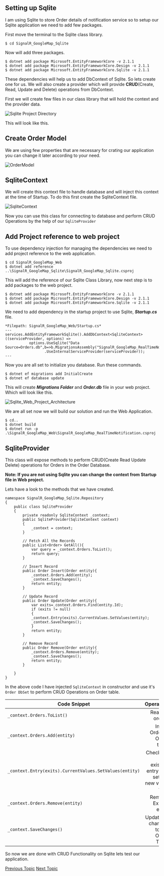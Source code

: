 ## Setting up Sqlite
I am using Sqlite to store Order details of notification service so to setup our Sqlite application we need to add few packages.

First move the terminal to the Sqlite class library.
```
$ cd SignalR_GoogleMap_Sqlite
```
Now will add three packages.
```
$ dotnet add package Microsoft.EntityFrameworkCore -v 2.1.1
$ dotnet add package Microsoft.EntityFrameworkCore.Design -v 2.1.1
$ dotnet add package Microsoft.EntityFrameworkCore.Sqlite -v 2.1.1
```
These dependencies will help us to add DbContext of Sqlite. So lets create one for us. We will also create a provider which will provide **CRUD**(Create, Read, Update and Delete) operations from DbContext.

First we will create few files in our class library that will hold the context and the provider data.

![Sqlite Project Directory](Images/sqlite_project_directory.PNG)

This will look like this.

## Create Order Model

We are using few properties that are necessary for crating our application you can change it later according to your need.

![OrderModel](Images/Order_model.PNG)

## SqliteContext
We will create this context file to handle database and will inject this context at the time of Startup. To do this first create the SqliteContext file.

![SqliteContext](Images/SqliteContext.PNG)

Now you can use this class for connecting to database and perform CRUD Operations by the help of our `SqliteProvider`

## Add Project reference to web project

To use dependency injection for managing the dependencies we need to add project reference to the web application.

```
$ cd SignalR_GoogleMap_Web
$ dotnet add reference ..\SignalR_GoogleMap_Sqlite\SignalR_GoogleMap_Sqlite.csproj
```

This will add the reference of our Sqlite Class Library, now next step is to add packages to the web project.

```
$ dotnet add package Microsoft.EntityFrameworkCore -v 2.1.1
$ dotnet add package Microsoft.EntityFrameworkCore.Design -v 2.1.1
$ dotnet add package Microsoft.EntityFrameworkCore.Sqlite -v 2.1.1
```
We need to add dependency in the startup project to use Sqlite, ***Startup.cs*** file.

```
*Filepath: SignalR_GoogleMap_Web/Startup.cs*
---
services.AddEntityFrameworkSqlite().AddDbContext<SqliteContext>((serviceProvider, options) =>
           options.UseSqlite("Data Source=Orders.db",b=>b.MigrationsAssembly("SignalR_GoogleMap_RealTimeNotification"))
                  .UseInternalServiceProvider(serviceProvider));
---
```
Now you are all set to initialize you database. Run these commands.
```
$ dotnet ef migrations add InitialCreate
$ dotnet ef database update
```
This will create ***Migrations Folder*** and ***Order.db*** file in your web project. Which will look like this.

![Sqlite_Web_Project_Architecture](Images/Sqlite_Web_Project_Architecture.PNG)

We are all set now we will build our solution and run the Web Application.
```
$ cd..
$ dotnet build
$ dotnet run -p .\SignalR_GoogleMap_Web\SignalR_GoogleMap_RealTimeNotification.csproj
```

## SqliteProvider
This class will expose methods to perform CRUD(Create Read Update Delete) operations for Orders in the Order Database.

**Note: If you are not using Sqlite you can change the context from Startup file in Web project.**

Lets have a look to the methods that we have created.

```
namespace SignalR_GoogleMap_Sqlite.Repository
{
    public class SqliteProvider
    {
        private readonly SqliteContext _context;
        public SqliteProvider(SqliteContext context)
        {
            _context = context;
        }

        // Fetch All the Records
        public List<Order> GetAll(){
            var query = _context.Orders.ToList();
            return query;
        }

        // Insert Record
        public Order Insert(Order entity){
            _context.Orders.Add(entity);
            _context.SaveChanges();
            return entity;
        }

        // Update Record
        public Order Update(Order entity){
            var exits=_context.Orders.Find(entity.Id);
            if (exits != null)
            {
            _context.Entry(exits).CurrentValues.SetValues(entity);
            _context.SaveChanges();
            }
            return entity;
        }

        // Remove Record
        public Order Remove(Order entity){
            _context.Orders.Remove(entity);
            _context.SaveChanges();
            return entity;
        }

    }
}
```

In the above code I have injected `SqliteContext` in constructor and use it's `Order DbSet` to perform CRUD Operations on Order table.

| Code Snippet        | Operation  |
| -------------       | -----:|
| `_context.Orders.ToList()`          | Read all orders |
| `_context.Orders.Add(entity)`          |   Insert Order in Order table |
| `_context.Entry(exits).CurrentValues.SetValues(entity)`     |    Check for the existing entry and set the new value to it. |
| `_context.Orders.Remove(entity)` | Remove Exiting entry |
| `_context.SaveChanges()` | Update all changes to the Order Table |

So now we are done with CRUD Functionality on Sqlite lets test our application.

[Previous Topic][1]                                 [Next Topic][2]

[1]: SettingUpApplication.md
[2]: Docs/UnitTestingSqlite.md